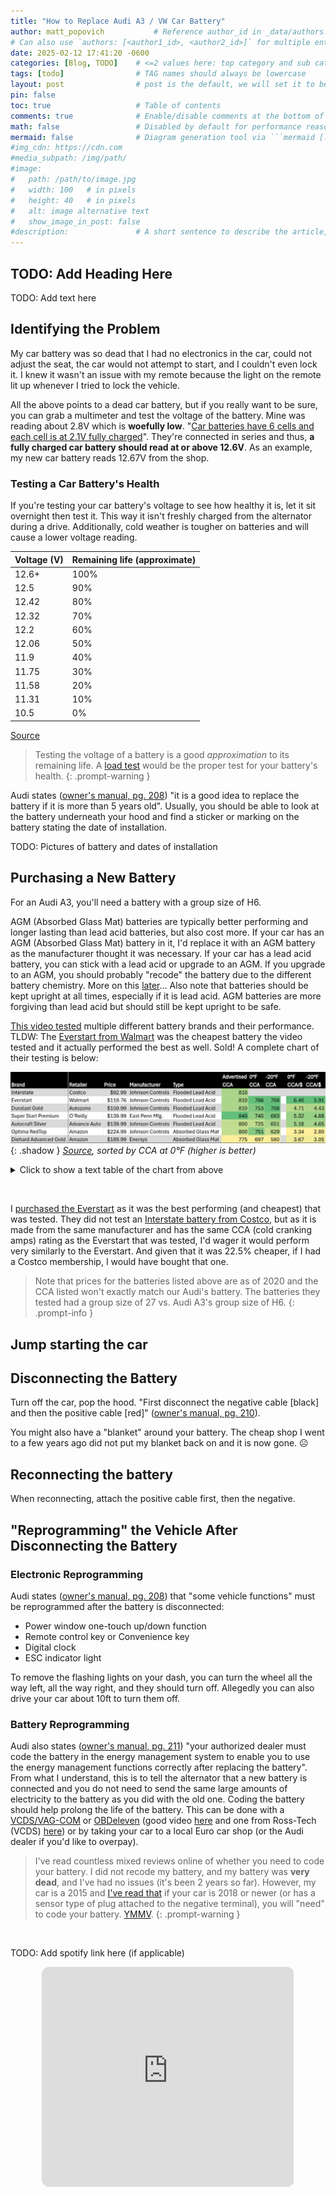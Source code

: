 ```yaml
---
title: "How to Replace Audi A3 / VW Car Battery"
author: matt_popovich           # Reference author_id in _data/authors.yml
# Can also use `authors: [<author1_id>, <author2_id>]` for multiple entries
date: 2025-02-12 17:41:20 -0600
categories: [Blog, TODO]    # <=2 values here: top category and sub category
tags: [todo]                # TAG names should always be lowercase
layout: post                # post is the default, we will set it to be explicit
pin: false
toc: true                   # Table of contents
comments: true              # Enable/disable comments at the bottom of the post
math: false                 # Disabled by default for performance reasons
mermaid: false              # Diagram generation tool via ```mermaid [...]```
#img_cdn: https://cdn.com
#media_subpath: /img/path/
#image:
#   path: /path/to/image.jpg
#   width: 100   # in pixels
#   height: 40   # in pixels
#   alt: image alternative text
#   show_image_in_post: false
#description:               # A short sentence to describe the article, used when sharing links on social media and on homepage
---
```


## TODO: Add Heading Here
TODO: Add text here


## Identifying the Problem
My car battery was so dead that I had no electronics in the car, could not adjust the seat, the car would not attempt to start, and I couldn't even lock it. I knew it wasn't an issue with my remote because the light on the remote lit up whenever I tried to lock the vehicle.

All the above points to a dead car battery, but if you really want to be sure, you can grab a multimeter and test the voltage of the battery. Mine was reading about 2.8V which is **woefully low**. "[Car batteries have 6 cells and each cell is at 2.1V fully charged](https://youtu.be/h7rTcBanpMk?t=350)". They're connected in series and thus, **a fully charged car battery should read at or above 12.6V**. As an example, my new car battery reads 12.67V from the shop.

### Testing a Car Battery's Health
If you're testing your car battery's voltage to see how healthy it is, let it sit overnight then test it. This way it isn't freshly charged from the alternator during a drive. Additionally, cold weather is tougher on batteries and will cause a lower voltage reading.

| Voltage (V) | Remaining life (approximate) |
|-------------|------------------------------|
| 12.6+ | 100% |
| 12.5  | 90%  |
| 12.42 | 80%  |
| 12.32 | 70%  |
| 12.2  | 60%  |
| 12.06 | 50%  |
| 11.9  | 40%  |
| 11.75 | 30%  |
| 11.58 | 20%  |
| 11.31 | 10%  |
| 10.5  | 0%   |

<my-caption><a href="https://www.autozone.com/diy/battery/what-you-need-to-know-about-car-battery-voltage">Source</a></my-caption>

> Testing the voltage of a battery is a good *approximation* to its remaining life. A [load test](https://www.youtube.com/watch?v=tsJUuLu1cw0) would be the proper test for your battery's health.
{: .prompt-warning }

Audi states ([owner's manual, pg. 208](https://ownersmanuals2.com/audi/a3-sedan-s3-sedan-2015-owners-manual-71870/page-210)) "it is a good idea to replace the battery if it is more than 5 years old". Usually, you should be able to look at the battery underneath your hood and find a sticker or marking on the battery stating the date of installation.

TODO: Pictures of battery and dates of installation

## Purchasing a New Battery
For an Audi A3, you'll need a battery with a group size of H6.

AGM (Absorbed Glass Mat) batteries are typically better performing and longer lasting than lead acid batteries, but also cost more. If your car has an AGM (Absorbed Glass Mat) battery in it, I'd replace it with an AGM battery as the manufacturer thought it was necessary. If your car has a lead acid battery, you can stick with a lead acid or upgrade to an AGM. If you upgrade to an AGM, you should probably "recode" the battery due to the different battery chemistry. More on this [later](#battery-reprogramming)... Also note that batteries should be kept upright at all times, especially if it is lead acid. AGM batteries are more forgiving than lead acid but should still be kept upright to be safe.

[This video tested](https://youtu.be/h7rTcBanpMk?t=568) multiple different battery brands and their performance. TLDW: The [Everstart from Walmart](https://www.walmart.com/ip/EverStart-Maxx-Lead-Acid-Automotive-Battery-Group-Size-H6-LN3-48-12-Volt-750-CCA-115-RC/144301475) was the cheapest battery the video tested and it actually performed the best as well. Sold! A complete chart of their testing is below:

![Colored chart image of the table from above](/assets/img/posts/2025-02-12-how-to-replace-audi-a3--vw-car-battery/battery_comparison_chart.png){: .shadow }
*[Source](https://youtu.be/h7rTcBanpMk?t=568), sorted by CCA at 0°F (higher is better)*

<details markdown="1">
  <summary> Click to show a text table of the chart from above</summary>

  | Brand                 | Retailer     | Price   | Manufacturer     | Type               | Advertised CCA | 0°F CCA | \-20°F CCA |      | 0°F CCA/$ | \-20°F CCA/$ |
  | --------------------- | ------------ | ------- | ---------------- | ------------------ | -------------- | ------- | ---------- | ---- | --------- | ------------ |
  | Interstate            | Costco       | $92.99  | Johnson Controls | Flooded Lead Acid  | 810            |         |            |      |           |              |
  | Everstart             | Walmart      | $119.76 | Johnson Controls | Flooded Lead Acid  | 810            | 766     | 708        |      | 6.40      | 5.91         |
  | Duralast Gold         | Autozone     | $159.99 | Johnson Controls | Flooded Lead Acid  | 810            | 753     | 708        |      | 4.71      | 4.43         |
  | Super Start Premium   | O’Reilly     | $139.99 | East Penn Mfg.   | Flooded Lead Acid  | 840            | 745     | 683        |      | 5.32      | 4.88         |
  | Autocraft Silver      | Advance Auto | $139.99 | Johnson Controls | Flooded Lead Acid  | 800            | 725     | 651        |      | 5.18      | 4.65         |
  | Optima RedTop         | Amazon       | $224.99 | Johnson Controls | Absorbed Glass Mat | 800            | 751     | 629        |      | 3.34      | 2.80         |
  | Diehard Advanced Gold | Amazon       | $189.99 | Enersys          | Absorbed Glass Mat | 775            | 697     | 580        |      | 3.67      | 3.05         |

</details>

&nbsp;

I [purchased the Everstart](https://www.walmart.com/ip/EverStart-Maxx-Lead-Acid-Automotive-Battery-Group-Size-H6-LN3-48-12-Volt-750-CCA-115-RC/144301475) as it was the best performing (and cheapest) that was tested. They did not test an [Interstate battery from Costco](https://costco.interstatebatteries.com/results?key=auto&Program=100500&ZipCode=75254&l=75254&Country=United%20States&year=2469235&make=2469279&model=2469293&engine=2469294&option=2469296), but as it is made from the same manufacturer and has the same CCA (cold cranking amps) rating as the Everstart that was tested, I'd wager it would perform very similarly to the Everstart. And given that it was 22.5% cheaper, if I had a Costco membership, I would have bought that one.

> Note that prices for the batteries listed above are as of 2020 and the CCA listed won't exactly match our Audi's battery. The batteries they tested had a group size of 27 vs. Audi A3's group size of H6.
{: .prompt-info }


## Jump starting the car



## Disconnecting the Battery
Turn off the car, pop the hood.
"First disconnect the negative cable [black] and then the positive cable [red]" ([owner's manual, pg. 210](https://ownersmanuals2.com/audi/a3-sedan-s3-sedan-2015-owners-manual-71870/page-212)).

You might also have a "blanket" around your battery. The cheap shop I went to a few years ago did not put my blanket back on and it is now gone. ☹️


## Reconnecting the battery
When reconnecting, attach the positive cable first, then the negative.


## "Reprogramming" the Vehicle After Disconnecting the Battery
### Electronic Reprogramming
Audi states ([owner's manual, pg. 208](https://ownersmanuals2.com/audi/a3-sedan-s3-sedan-2015-owners-manual-71870/page-210)) that "some vehicle functions" must be reprogrammed after the battery is disconnected:
* Power window one-touch up/down function
* Remote control key or Convenience key
* Digital clock
* ESC indicator light

To remove the flashing lights on your dash, you can turn the wheel all the way left, all the way right, and they should turn off. Allegedly you can also drive your car about 10ft to turn them off.

### Battery Reprogramming
Audi also states ([owner's manual, pg. 211](https://ownersmanuals2.com/audi/a3-sedan-s3-sedan-2015-owners-manual-71870/page-213)) "your authorized dealer must code the battery in the energy management system to enable you to use the energy management functions correctly after replacing the battery". From what I understand, this is to tell the alternator that a new battery is connected and you do not need to send the same large amounts of electricity to the battery as you did with the old one. Coding the battery should help prolong the life of the battery. This can be done with a [VCDS/VAG-COM](https://store.ross-tech.com/shop/cat/VCDS/) or [OBDeleven](https://obdeleven.com/) (good video [here](https://youtu.be/48w9Cg4ObEk?t=295) and one from Ross-Tech (VCDS) [here](https://vimeo.com/145532461)) or by taking your car to a local Euro car shop (or the Audi dealer if you'd like to overpay).

> I've read countless mixed reviews online of whether you need to code your battery. I did not recode my battery, and my battery was **very dead**, and I've had no issues (it's been 2 years so far). However, my car is a 2015 and [I've read that](https://www.youtube.com/watch?v=48w9Cg4ObEk&lc=UgwryekvuxaDPtQr5jZ4AaABAg) if your car is 2018 or newer (or has a sensor type of plug attached to the negative terminal), you will "need" to code your battery. [YMMV](https://en.wiktionary.org/wiki/your_mileage_may_vary).
{: .prompt-warning }











&nbsp;

TODO: Add spotify link here (if applicable)
<div style="text-align:center">
<iframe
style="border-radius:12px"
src="https://open.spotify.com/embed/track/5fEThMYHHyoohPxqsCvz1l?utm_source=generator"
width="80%" height="352" frameBorder="0"
allowfullscreen=""
allow="autoplay; clipboard-write; encrypted-media; fullscreen; picture-in-picture"
loading="lazy">
</iframe>
</div>
